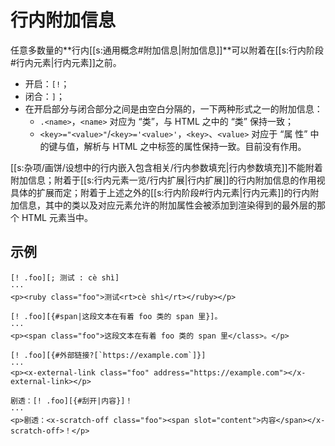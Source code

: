 # 行内附加信息

任意多数量的**行内[[s:通用概念#附加信息|附加信息]]**可以附着在[[s:行内阶段#行内元素|行内元素]]之前。

- 开启：`[!`；
- 闭合：`]`；
- 在开启部分与闭合部分之间是由空白分隔的，一下两种形式之一的附加信息：
  - `.<name>`，`<name>` 对应为 “类”，与 HTML 之中的 “类” 保持一致；
  - `<key>="<value>"`/`<key>='<value>'`，`<key>`、`<value>` 对应于 “属<wbr />
    性” 中的键与值，解析与 HTML 之中标签的属性保持一致。目前没有作用。

[[s:杂项/画饼/设想中的行内嵌入包含相关/行内参数填充|行内参数填充]]不能附着附加信息；附着于[[s:行内元素一览/行内扩展|行内扩展]]的行内附加信息的作用<wbr />
视具体的扩展而定；附着于上述之外的[[s:行内阶段#行内元素|行内元素]]的行内附加信息，其中的类以<wbr />
及对应元素允许的附加属性会被添加到渲染得到的最外层的那个 HTML 元素当中。

## 示例

```example
[! .foo][; 测试 : cè shì]
···
<p><ruby class="foo">测试<rt>cè shì</rt></ruby></p>
```

```example
[! .foo][{#span|这段文本在有着 foo 类的 span 里}]。
···
<p><span class="foo">这段文本在有着 foo 类的 span 里</class>。</p>
```

```example
[! .foo][{#外部链接?[`https://example.com`]}]
···
<p><x-external-link class="foo" address="https://example.com"></x-external-link></p>
```

```example
剧透：[! .foo][{#刮开|内容}]！
···
<p>剧透：<x-scratch-off class="foo"><span slot="content">内容</span></x-scratch-off>！</p>
```
